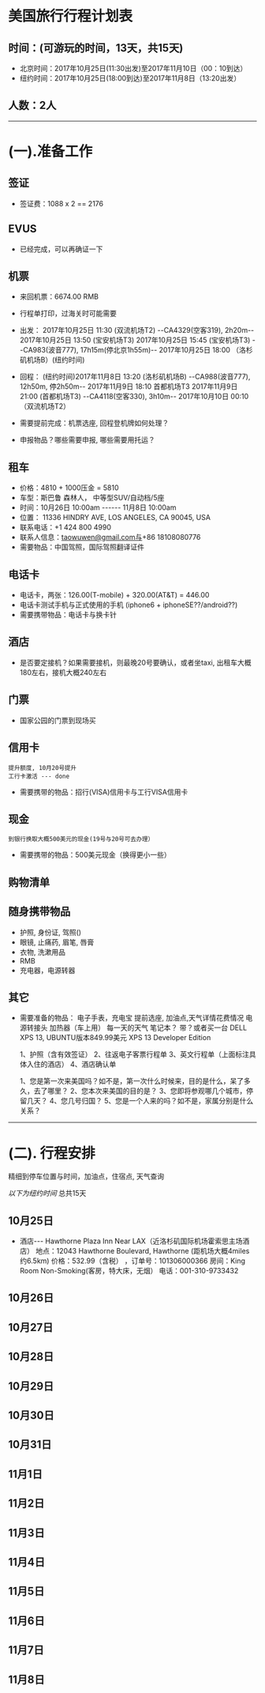 # 美国旅行行程计划表

## 时间：(可游玩的时间，13天，共15天)
* 北京时间：2017年10月25日(11:30出发)至2017年11月10日（00：10到达）
* 纽约时间：2017年10月25日(18:00到达)至2017年11月8日（13:20出发）
## 人数：2人
------------------------------------------------------------

# (一).准备工作

## 签证
* 签证费：1088 x 2 == 2176

## EVUS
* 已经完成，可以再确证一下

## 机票

* 来回机票：6674.00 RMB 
* 行程单打印，过海关时可能需要
* 出发：
        2017年10月25日 11:30 (双流机场T2) --CA4329(空客319), 2h20m-- 2017年10月25日 13:50 (宝安机场T3)
        2017年10月25日 15:45 (宝安机场T3) --CA983(波音777), 17h15m(停北京1h55m)-- 2017年10月25日 18:00 （洛杉矶机场B）(纽约时间)
* 回程：
        (纽约时间)2017年11月8日 13:20 (洛杉矶机场B) --CA988(波音777), 12h50m, 停2h50m-- 2017年11月9日 18:10 首都机场T3
        2017年11月9日 21:00 (首都机场T3) --CA4118(空客330), 3h10m-- 2017年10月10日 00:10 （双流机场T2）

* 需要提前完成：机票选座, 回程登机牌如何处理？

* 申报物品？哪些需要申报, 哪些需要用托运？ 


## 租车

* 价格：4810 + 1000压金 = 5810
* 车型：斯巴鲁 森林人， 中等型SUV/自动档/5座
* 时间：10月26日 10:00am ------ 11月8日 10:00am
* 位置： 11336 HINDRY AVE, LOS ANGELES, CA 90045, USA
* 联系电话：+1 424 800 4990
* 联系人信息：taowuwen@gmail.com与+86 18108080776
* 需要物品：中国驾照，国际驾照翻译证件


## 电话卡

* 电话卡，两张：126.00(T-mobile) + 320.00(AT&T) = 446.00
* 电话卡测试手机与正式使用的手机 (iphone6 + iphoneSE??/android??)
* 需要携带物品：电话卡与换卡针

## 酒店

* 是否要定接机？如果需要接机，则最晚20号要确认，或者坐taxi, 出租车大概180左右，接机大概240左右

## 门票
* 国家公园的门票到现场买

## 信用卡
	提升额度, 10月20号提升
	工行卡激活 --- done
* 需要携带的物品：招行(VISA)信用卡与工行VISA信用卡

## 现金
	到银行换取大概500美元的现金(19号与20号可去办理）
* 需要携带的物品：500美元现金（换得更小一些）


## 购物清单

## 随身携带物品

* 护照, 身份证, 驾照()
* 眼镜, 止痛药, 眉笔, 唇膏
* 衣物, 洗漱用品
* RMB
* 充电器，电源转器

## 其它
* 需要准备的物品：
        电子手表，充电宝
	提前选座, 加油点,天气详情花费情况
	电源转接头
	加热器（车上用）
	每一天的天气
	笔记本？ 带？或者买一台 DELL XPS 13, UBUNTU版本849.99美元 XPS 13 Developer Edition


	1、护照（含有效签证）
	2、往返电子客票行程单
	3、英文行程单（上面标注具体入住的酒店）
	4、酒店确认单


	1、您是第一次来美国吗？如不是，第一次什么时候来，目的是什么，呆了多久，去了哪里？
	2、您本次来美国的目的是？
	3、您即将参观哪几个城市，停留几天？
	4、您几号归国？
	5、您是一个人来的吗？如不是，家属分别是什么关系？


------------------------------------------------------------
# (二). 行程安排

精细到停车位置与时间，加油点，住宿点, 天气查询

*以下为纽约时间*
总共15天

## 10月25日
* 酒店--- Hawthorne Plaza Inn Near LAX（近洛杉矶国际机场霍索思主场酒店）
	 地点：12043 Hawthorne Boulevard, Hawthorne (距机场大概4miles 约6.5km)
	 价格：532.99（含税） ，订单号：101306000366
	 房间：King Room Non-Smoking(客房，特大床，无烟）
	 电话：001-310-9733432


## 10月26日
## 10月27日
## 10月28日
## 10月29日
## 10月30日
## 10月31日
## 11月1日
## 11月2日
## 11月3日
## 11月4日
## 11月5日
## 11月6日
## 11月7日
## 11月8日




